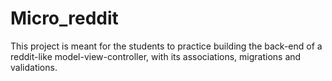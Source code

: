 # Micro_reddit
This project is meant for the students to practice building the back-end of a reddit-like model-view-controller, with its associations, migrations and validations.
